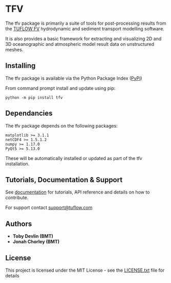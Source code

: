 # TFV
The tfv package is primarily a suite of tools for post-processing results
from the [TUFLOW FV](https://www.tuflow.com/Tuflow%20FV.aspx) hydrodynamic and sediment transport modelling software.

It is also provides a basic framework for extracting and visualizing 2D and 3D oceanographic and atmospheric
model result data on unstructured meshes.

## Installing
The tfv package is available via the Python Package Index ([PyPi](https://pypi.org/))

From command prompt install and update using pip:

```
python -m pip install tfv
```

## Dependancies
The tfv package depends on the following packages:

```
matplotlib >= 3.1.1
netCDF4 >= 1.5.1.2
numpy >= 1.17.0
PyQt5 >= 5.13.0
```

These will be automatically installed or updated as part of the tfv installation.

## Tutorials, Documentation & Support
See [documentation](https://tfv.readthedocs.io/en/latest/) for tutorials, API reference and details on how to contribute.

For support contact support@tuflow.com

## Authors
* **Toby Devlin (BMT)**
* **Jonah Chorley (BMT)**

## License
This project is licensed under the MIT License - see the [LICENSE.txt](https://gitlab.com/TUFLOW/tfv/blob/master/LICENSE) file for details


